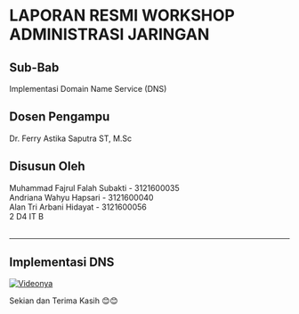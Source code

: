 # **LAPORAN RESMI WORKSHOP ADMINISTRASI JARINGAN** </br>

## **Sub-Bab**

Implementasi Domain Name Service (DNS)

## **Dosen Pengampu** </br>

Dr. Ferry Astika Saputra ST, M.Sc</br>

## **Disusun Oleh**</br>

Muhammad Fajrul Falah Subakti - 3121600035</br>
Andriana Wahyu Hapsari - 3121600040</br>
Alan Tri Arbani Hidayat - 3121600056</br>
2 D4 IT B</br></br>

---

## **Implementasi DNS**

[![Videonya](https://img.youtube.com/vi/faCeg1J5zZo/0.jpg)](https://www.youtube.com/watch?v=faCeg1J5zZo)

Sekian dan Terima Kasih 😊😊